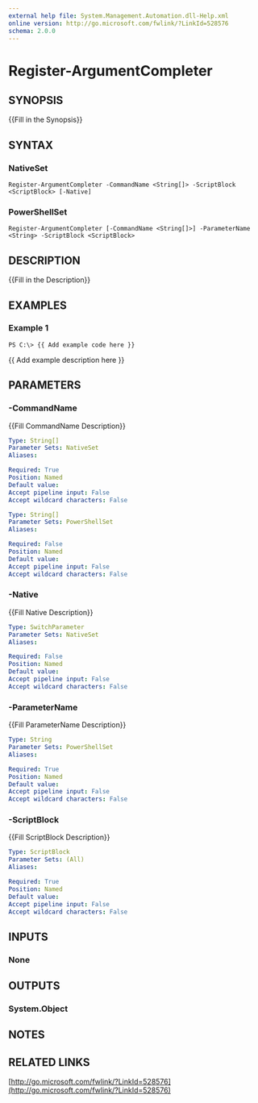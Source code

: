 ```yaml
---
external help file: System.Management.Automation.dll-Help.xml
online version: http://go.microsoft.com/fwlink/?LinkId=528576
schema: 2.0.0
---
```


# Register-ArgumentCompleter
## SYNOPSIS
{{Fill in the Synopsis}}

## SYNTAX

### NativeSet
```
Register-ArgumentCompleter -CommandName <String[]> -ScriptBlock <ScriptBlock> [-Native]
```

### PowerShellSet
```
Register-ArgumentCompleter [-CommandName <String[]>] -ParameterName <String> -ScriptBlock <ScriptBlock>
```

## DESCRIPTION
{{Fill in the Description}}

## EXAMPLES

### Example 1
```
PS C:\> {{ Add example code here }}
```

{{ Add example description here }}

## PARAMETERS

### -CommandName
{{Fill CommandName Description}}

```yaml
Type: String[]
Parameter Sets: NativeSet
Aliases: 

Required: True
Position: Named
Default value: 
Accept pipeline input: False
Accept wildcard characters: False
```

```yaml
Type: String[]
Parameter Sets: PowerShellSet
Aliases: 

Required: False
Position: Named
Default value: 
Accept pipeline input: False
Accept wildcard characters: False
```

### -Native
{{Fill Native Description}}

```yaml
Type: SwitchParameter
Parameter Sets: NativeSet
Aliases: 

Required: False
Position: Named
Default value: 
Accept pipeline input: False
Accept wildcard characters: False
```

### -ParameterName
{{Fill ParameterName Description}}

```yaml
Type: String
Parameter Sets: PowerShellSet
Aliases: 

Required: True
Position: Named
Default value: 
Accept pipeline input: False
Accept wildcard characters: False
```

### -ScriptBlock
{{Fill ScriptBlock Description}}

```yaml
Type: ScriptBlock
Parameter Sets: (All)
Aliases: 

Required: True
Position: Named
Default value: 
Accept pipeline input: False
Accept wildcard characters: False
```

## INPUTS

### None


## OUTPUTS

### System.Object

## NOTES

## RELATED LINKS

[http://go.microsoft.com/fwlink/?LinkId=528576](http://go.microsoft.com/fwlink/?LinkId=528576)


